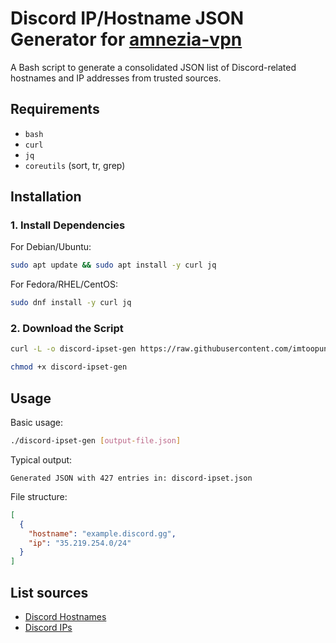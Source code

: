 # Discord IP/Hostname JSON Generator for [amnezia-vpn](https://github.com/amnezia-vpn)

A Bash script to generate a consolidated JSON list of Discord-related hostnames and IP addresses from trusted sources.

## Requirements
- `bash`
- `curl`
- `jq`
- `coreutils` (sort, tr, grep)

## Installation

### 1. Install Dependencies

For Debian/Ubuntu:
```bash
sudo apt update && sudo apt install -y curl jq
```
For Fedora/RHEL/CentOS:
```bash
sudo dnf install -y curl jq
```
### 2. Download the Script
```bash
curl -L -o discord-ipset-gen https://raw.githubusercontent.com/imtoopunkforyou/discord-ipset-for-amnezia/refs/heads/main/main.sh
```
```bash
chmod +x discord-ipset-gen
```


## Usage
Basic usage:
```bash
./discord-ipset-gen [output-file.json]
```
Typical output:
```
Generated JSON with 427 entries in: discord-ipset.json
```
File structure:
```json
[
  {
    "hostname": "example.discord.gg",
    "ip": "35.219.254.0/24"
  }
]
```
## List sources
- [Discord Hostnames](https://github.com/Flowseal/zapret-discord-youtube/blob/main/list-discord.txt)
- [Discord IPs](https://github.com/Flowseal/zapret-discord-youtube/blob/main/ipset-discord.txt)
